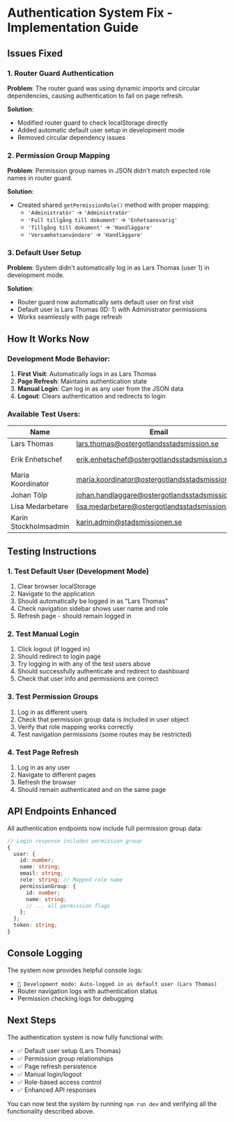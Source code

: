 # Authentication System Fix - Implementation Guide

## Issues Fixed

### 1. Router Guard Authentication
**Problem**: The router guard was using dynamic imports and circular dependencies, causing authentication to fail on page refresh.

**Solution**:
- Modified router guard to check localStorage directly
- Added automatic default user setup in development mode
- Removed circular dependency issues

### 2. Permission Group Mapping
**Problem**: Permission group names in JSON didn't match expected role names in router guard.

**Solution**:
- Created shared `getPermissionRole()` method with proper mapping:
  - `'Administratör'` → `'Administratör'`
  - `'Full tillgång till dokument'` → `'Enhetsansvarig'`
  - `'Tillgång till dokument'` → `'Handläggare'`
  - `'Versamhetsanvändare'` → `'Handläggare'`

### 3. Default User Setup
**Problem**: System didn't automatically log in as Lars Thomas (user 1) in development mode.

**Solution**:
- Router guard now automatically sets default user on first visit
- Default user is Lars Thomas (ID: 1) with Administrator permissions
- Works seamlessly with page refresh

## How It Works Now

### Development Mode Behavior:
1. **First Visit**: Automatically logs in as Lars Thomas
2. **Page Refresh**: Maintains authentication state
3. **Manual Login**: Can log in as any user from the JSON data
4. **Logout**: Clears authentication and redirects to login

### Available Test Users:

| Name | Email | Password | Permission Group | Mapped Role |
|------|-------|----------|------------------|-------------|
| Lars Thomas | lars.thomas@ostergotlandsstadsmission.se | admin123 | Administratör | Administratör |
| Erik Enhetschef | erik.enhetschef@ostergotlandsstadsmission.se | erik123 | Full tillgång till dokument | Enhetsansvarig |
| Maria Koordinator | maria.koordinator@ostergotlandsstadsmission.se | maria123 | Tillgång till dokument | Handläggare |
| Johan Tölp | johan.handlaggare@ostergotlandsstadsmission.se | johan123 | Tillgång till dokument | Handläggare |
| Lisa Medarbetare | lisa.medarbetare@ostergotlandsstadsmission.se | lisa123 | Tillgång till dokument | Handläggare |
| Karin Stockholmsadmin | karin.admin@stadsmissionen.se | karin123 | Versamhetsanvändare | Handläggare |

## Testing Instructions

### 1. Test Default User (Development Mode)
1. Clear browser localStorage
2. Navigate to the application
3. Should automatically be logged in as "Lars Thomas"
4. Check navigation sidebar shows user name and role
5. Refresh page - should remain logged in

### 2. Test Manual Login
1. Click logout (if logged in)
2. Should redirect to login page
3. Try logging in with any of the test users above
4. Should successfully authenticate and redirect to dashboard
5. Check that user info and permissions are correct

### 3. Test Permission Groups
1. Log in as different users
2. Check that permission group data is included in user object
3. Verify that role mapping works correctly
4. Test navigation permissions (some routes may be restricted)

### 4. Test Page Refresh
1. Log in as any user
2. Navigate to different pages
3. Refresh the browser
4. Should remain authenticated and on the same page

## API Endpoints Enhanced

All authentication endpoints now include full permission group data:

```typescript
// Login response includes permission group
{
  user: {
    id: number;
    name: string;
    email: string;
    role: string; // Mapped role name
    permissionGroup: {
      id: number;
      name: string;
      // ... all permission flags
    };
  };
  token: string;
}
```

## Console Logging

The system now provides helpful console logs:
- `🔧 Development mode: Auto-logged in as default user (Lars Thomas)`
- Router navigation logs with authentication status
- Permission checking logs for debugging

## Next Steps

The authentication system is now fully functional with:
- ✅ Default user setup (Lars Thomas)
- ✅ Permission group relationships
- ✅ Page refresh persistence
- ✅ Manual login/logout
- ✅ Role-based access control
- ✅ Enhanced API responses

You can now test the system by running `npm run dev` and verifying all the functionality described above.
